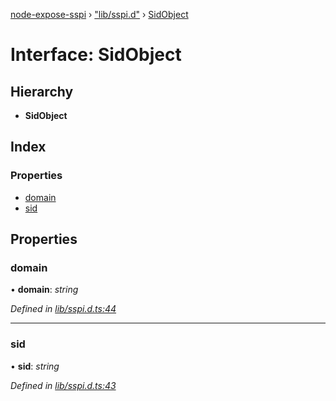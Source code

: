 [node-expose-sspi](../README.md) › ["lib/sspi.d"](../modules/_lib_sspi_d_.md) › [SidObject](_lib_sspi_d_.sidobject.md)

# Interface: SidObject

## Hierarchy

* **SidObject**

## Index

### Properties

* [domain](_lib_sspi_d_.sidobject.md#domain)
* [sid](_lib_sspi_d_.sidobject.md#sid)

## Properties

###  domain

• **domain**: *string*

*Defined in [lib/sspi.d.ts:44](https://github.com/jlguenego/node-expose-sspi/blob/cd3b9de/lib/sspi.d.ts#L44)*

___

###  sid

• **sid**: *string*

*Defined in [lib/sspi.d.ts:43](https://github.com/jlguenego/node-expose-sspi/blob/cd3b9de/lib/sspi.d.ts#L43)*
